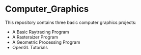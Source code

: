 # Computer_Graphics

This repository contains three basic computer graphics projects:
* A Basic Raytracing Program
* A Rasteraizer Program
* A Geometric Processing Program
* OpenGL Tutorials
